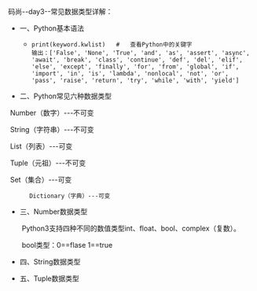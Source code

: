 码尚--day3--常见数据类型详解：

- 一、Python基本语法

  - ```
    print(keyword.kwlist)   #	查看Python中的关键字  
    输出：['False', 'None', 'True', 'and', 'as', 'assert', 'async', 'await', 'break', 'class', 'continue', 'def', 'del', 'elif', 'else', 'except', 'finally', 'for', 'from', 'global', 'if', 'import', 'in', 'is', 'lambda', 'nonlocal', 'not', 'or', 'pass', 'raise', 'return', 'try', 'while', 'with', 'yield']
    ```

- 二、Python常见六种数据类型

​                Number（数字）---不可变

​		String（字符串）---不可变

​		List（列表）---可变

​		Tuple（元祖）---不可变

​		Set（集合）---可变

  	      Dictionary（字典）---可变

- 三、Number数据类型

  ​	Python3支持四种不同的数值类型int、float、bool、complex（复数）。

  ​		bool类型：0==flase  1==true

- 四、String数据类型

- 五、Tuple数据类型

